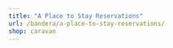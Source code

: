 ```yaml
---
title: "A Place to Stay Reservations"
url: /bandera/a-place-to-stay-reservations/
shop: caravan
---
```

